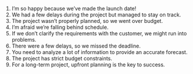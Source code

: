 1. I’m so happy because we’ve made the launch date\!  
2. We had a few delays during the project but managed to stay on track.  
3. The project wasn’t properly planned, so we went over budget.  
4. I’m afraid we’re falling behind schedule.  
5. If we don’t clarify the requirements with the customer, we might run into problems.  
6. There were a few delays, so we missed the deadline.  
7. You need to analyze a lot of information to provide an accurate forecast.  
8. The project has strict budget constraints.  
9. For a long-term project, upfront planning is the key to success.